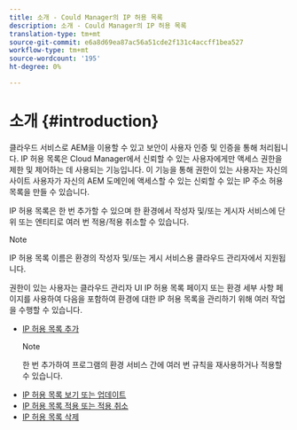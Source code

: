```yaml
---
title: 소개 - Could Manager의 IP 허용 목록
description: 소개 - Could Manager의 IP 허용 목록
translation-type: tm+mt
source-git-commit: e6a8d69ea87ac56a51cde2f131c4accff1bea527
workflow-type: tm+mt
source-wordcount: '195'
ht-degree: 0%

---
```



# 소개 {#introduction}

클라우드 서비스로 AEM을 이용할 수 있고 보안이 사용자 인증 및 인증을 통해 처리됩니다. IP 허용 목록은 Cloud Manager에서 신뢰할 수 있는 사용자에게만 액세스 권한을 제한 및 제어하는 데 사용되는 기능입니다. 이 기능을 통해 권한이 있는 사용자는 자신의 사이트 사용자가 자신의 AEM 도메인에 액세스할 수 있는 신뢰할 수 있는 IP 주소 허용 목록을 만들 수 있습니다.

IP 허용 목록은 한 번 추가할 수 있으며 한 환경에서 작성자 및/또는 게시자 서비스에 단위 또는 엔티티로 여러 번 적용/적용 취소할 수 있습니다.

>[!NOTE]
>IP 허용 목록 이름은 환경의 작성자 및/또는 게시 서비스용 클라우드 관리자에서 지원됩니다.

권한이 있는 사용자는 클라우드 관리자 UI IP 허용 목록 페이지 또는 환경 세부 사항 페이지를 사용하여 다음을 포함하여 환경에 대한 IP 허용 목록을 관리하기 위해 여러 작업을 수행할 수 있습니다.

* [IP 허용 목록 추가](/help/implementing/cloud-manager/ip-allow-lists/add-ip-allow-lists.md)
   >[!NOTE]
   > 한 번 추가하여 프로그램의 환경 서비스 간에 여러 번 규칙을 재사용하거나 적용할 수 있습니다.
* [IP 허용 목록 보기 또는 업데이트](/help/implementing/cloud-manager/ip-allow-lists/view-update-ip-allow-list.md)
* [IP 허용 목록 적용 또는 적용 취소](/help/implementing/cloud-manager/ip-allow-lists/apply-allow-list.md)
* [IP 허용 목록 삭제](/help/implementing/cloud-manager/ip-allow-lists/delete-ip-allow-list.md)